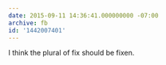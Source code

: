 ```yaml
---
date: 2015-09-11 14:36:41.000000000 -07:00
archive: fb
id: '1442007401'
---
```


I think the plural of fix should be fixen.
